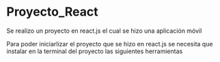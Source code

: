 # Proyecto_React
Se realizo un proyecto en react.js el cual se hizo una aplicación móvil

Para poder iniciarlizar el proyecto que se hizo en react.js se necesita que instalar en la terminal del proyecto las siguientes herramientas
